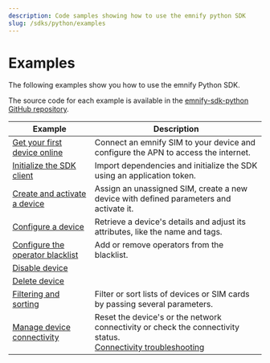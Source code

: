 ```yaml
---
description: Code samples showing how to use the emnify python SDK
slug: /sdks/python/examples
---
```


# Examples

The following examples show you how to use the emnify Python SDK. 

The source code for each example is available in the [emnify-sdk-python GitHub repository](https://github.com/emnify/emnify-sdk-python/tree/main/docs/examples).


| Example                             | Description  |
|---|---|
| [Get your first device online](https://github.com/emnify/emnify-sdk-python/blob/main/docs/examples/mass_sim_activation.py)     |  Connect an emnify SIM to your device and configure the APN to access the internet. |
| [Initialize the SDK client](https://github.com/emnify/emnify-sdk-python/blob/main/docs/examples/device_lifecycle_management.py) |  Import dependencies and initialize the SDK using an application token. |
| [Create and activate a device](https://github.com/emnify/emnify-sdk-python/blob/main/docs/examples/device_lifecycle_management.py#L12)    |  Assign an unassigned SIM, create a new device with defined parameters and activate it. |
| [Configure a device](https://github.com/emnify/emnify-sdk-python/blob/main/docs/examples/device_lifecycle_management.py)               |        Retrieve a device's details and adjust its attributes, like the name and tags.       |
| [Configure the operator blacklist](https://github.com/emnify/emnify-sdk-python/blob/main/docs/examples/device_lifecycle_management.py) |  Add or remove operators from the blacklist.  |
| [Disable device](https://github.com/emnify/emnify-sdk-python/blob/main/docs/examples/device_lifecycle_management.py#L95) |  |
| [Delete device](https://github.com/emnify/emnify-sdk-python/blob/main/docs/examples/device_lifecycle_management.py#L114)  |   |
| [Filtering and sorting](https://github.com/emnify/emnify-sdk-python/blob/main/docs/examples/filtering_and_sorting.py) | Filter or sort lists of devices or SIM cards by passing several parameters.  |
| [Manage device connectivity](https://github.com/emnify/emnify-sdk-python/blob/main/docs/examples/device_lifecycle_management.py#L143)  | Reset the device's or the network connectivity or check the connectivity status. <br /> [Connectivity troubleshooting](https://www.emnify.com/developer-blog/5-ways-to-detect-and-solve-connectivity-issues#network-events) |
